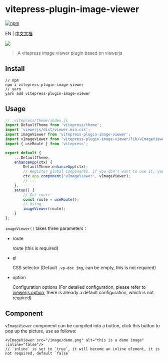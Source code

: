 # vitepress-plugin-image-viewer

[![npm](https://img.shields.io/npm/v/vitepress-plugin-image-viewer?color=green)](https://www.npmjs.com/package/vitepress-plugin-image-viewer)

EN | [中文文档](README_zh.md)

![](./demo.webp)

> A vitepress image viewer plugin based on viewerjs

## Install

```shell
// npm 
npm i vitepress-plugin-image-viewer
// yarn
yarn add vitepress-plugin-image-viewer
```

## Usage

```js
// .vitepress/theme/index.js
import DefaultTheme from 'vitepress/theme';
import 'viewerjs/dist/viewer.min.css';
import imageViewer from 'vitepress-plugin-image-viewer';
import vImageViewer from 'vitepress-plugin-image-viewer/lib/vImageViewer.vue';
import { useRoute } from 'vitepress';

export default {
    ...DefaultTheme,
    enhanceApp(ctx) {
        DefaultTheme.enhanceApp(ctx);
        // Register global components, if you don't want to use it, you don't need to add it
        ctx.app.component('vImageViewer', vImageViewer);
        // ...
    },
    setup() {
        // Get route
        const route = useRoute();
        // Using
        imageViewer(route);
    }
};
```

`imageViewer()` takes three parameters：

- route

    route (this is required)

- el
  
    CSS selector (Default `.vp-doc img`, can be empty, this is not required)

- option

    Configuration options 
    (For detailed configuration, please refer to [viewerjs option](https://github.com/fengyuanchen/viewerjs#toolbar), there is already a default configuration, which is not required)

## Component

`vImageViewer` component can be compiled into a button, click this button to pop up the picture, use as follows:

```vue
<vImageViewer src="/image/demo.png" alt="this is a demo image" :inline="false"/> 
// `inline` is set to `true`, it will become an inline element, it is not required, default `false`
```
